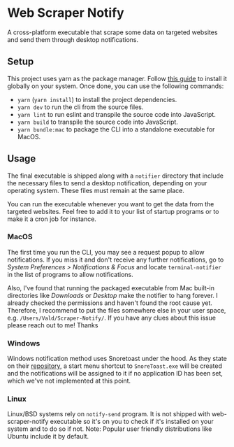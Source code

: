 # Web Scraper Notify

A cross-platform executable that scrape some data on targeted websites and send them through desktop notifications.

## Setup

This project uses yarn as the package manager. Follow [this guide](https://classic.yarnpkg.com/en/docs/install) to install it globally on your system. Once done, you can use the following commands:

- `yarn` (`yarn install`) to install the project dependencies.
- `yarn dev` to run the cli from the source files.
- `yarn lint` to run eslint and transpile the source code into JavaScript.
- `yarn build` to transpile the source code into JavaScript.
- `yarn bundle:mac` to package the CLI into a standalone executable for MacOS.

## Usage

The final executable is shipped along with a `notifier` directory that include the necessary files to send a desktop notification, depending on your operating system. These files must remain at the same place.

You can run the executable whenever you want to get the data from the targeted websites. Feel free to add it to your list of startup programs or to make it a cron job for instance.

### MacOS

The first time you run the CLI, you may see a request popup to allow notifications. If you miss it and don't receive any further notifications, go to *System Preferences > Notifications & Focus* and locate `terminal-notifier` in the list of programs to allow notifications.

Also, I've found that running the packaged executable from Mac built-in directories like *Downloads* or *Desktop* make the notifier to hang forever. I already checked the permissions and haven't found the root cause yet. Therefore, I recommend to put the files somewhere else in your user space, e.g. `/Users/Vald/Scraper-Notify/`.
If you have any clues about this issue please reach out to me! Thanks

### Windows

Windows notification method uses Snoretoast under the hood. As they state on their [repository](https://github.com/KDE/snoretoast), a start menu shortcut to `SnoreToast.exe` will be created and the notifications will be assigned to it if no application ID has been set, which we've not implemented at this point.

### Linux

Linux/BSD systems rely on `notify-send` program. It is not shipped with web-scraper-notify executable so it's on you to check if it's installed on your system and to do so if not.
Note: Popular user friendly distributions like Ubuntu include it by default.